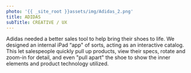 ```yaml
---
photo: '{{ _site_root }}assets/img/Adidas_2.png'
title: ADIDAS
subTitle: CREATIVE / UX
---
```

<p>Adidas needed a better sales tool to help bring their shoes to life. We designed an internal iPad “app" of sorts, acting as an interactive catalog. This let salespeople quickly pull up products, view their specs, rotate and zoom-in for detail, and even "pull apart" the shoe to show the inner elements and product technology utilized.</p>